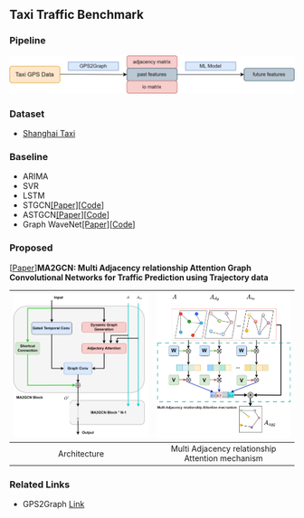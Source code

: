 ## Taxi Traffic Benchmark

### Pipeline

<img decoding="async" src="./imgs/ttb_pipeline.png" width="" height="">

### Dataset

- [Shanghai Taxi](https://cse.hkust.edu.hk/scrg/)

### Baseline

- ARIMA
- SVR
- LSTM
- STGCN[[Paper]](https://arxiv.org/abs/1709.04875)[[Code](https://github.com/hazdzz/STGCN)]
- ASTGCN[[Paper]](https://ojs.aaai.org/index.php/AAAI/article/view/3881)[[Code](https://github.com/guoshnBJTU/ASTGCN-r-pytorch)]
- Graph WaveNet[[Paper]](https://arxiv.org/pdf/1906.00121)[[Code](https://github.com/nnzhan/Graph-WaveNet)]

### Proposed

[[Paper]()]**MA2GCN: Multi Adjacency relationship Attention Graph Convolutional
Networks for Traffic Prediction using Trajectory data**

| <img decoding="async" src="./imgs/arch.png" width="400" height=""> | <img decoding="async" src="./imgs/adj_attention.png" width="400" height=""> |
| :----------------------------------------------------------: | :----------------------------------------------------------: |
|                         Architecture                         |       Multi Adjacency relationship Attention mechanism       |

### Related Links

- GPS2Graph [Link](https://github.com/zachysun/Gps2graph)


